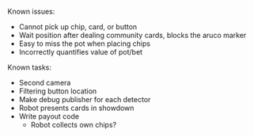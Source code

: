 Known issues:
 - Cannot pick up chip, card, or button
 - Wait position after dealing community cards, blocks the aruco marker
 - Easy to miss the pot when placing chips
 - Incorrectly quantifies value of pot/bet
 
Known tasks:
 - Second camera
 - Filtering button location
 - Make debug publisher for each detector
 - Robot presents cards in showdown
 - Write payout code
    - Robot collects own chips?